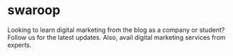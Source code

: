 # swaroop
Looking to learn digital marketing from the blog as a company or student? Follow us for the latest updates. Also, avail digital marketing services from experts.
